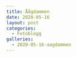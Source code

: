 ```yaml
---
title: Åågdammen
date: 2020-05-16
layout: post
categories:
  - Fotoblogg
galleries:
  - 2020-05-16-aagdammen
---
```

